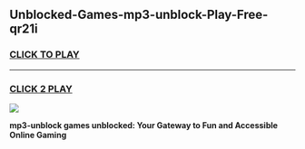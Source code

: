 
## Unblocked-Games-mp3-unblock-Play-Free-qr21i
<h3>
<a href="https://premium76.site?title=mp3-unblock&ref=23A">CLICK TO PLAY</a></h3>
<hr>

<h3>
<a href="https://premium76.site?title=mp3-unblock&ref=23A">CLICK 2 PLAY</a>
  
</h3>

<a href="https://premium76.site?title=mp3-unblock&ref=23A"><img src="https://clearcache.store/games.png"></a>


**mp3-unblock games unblocked: Your Gateway to Fun and Accessible Online Gaming**

